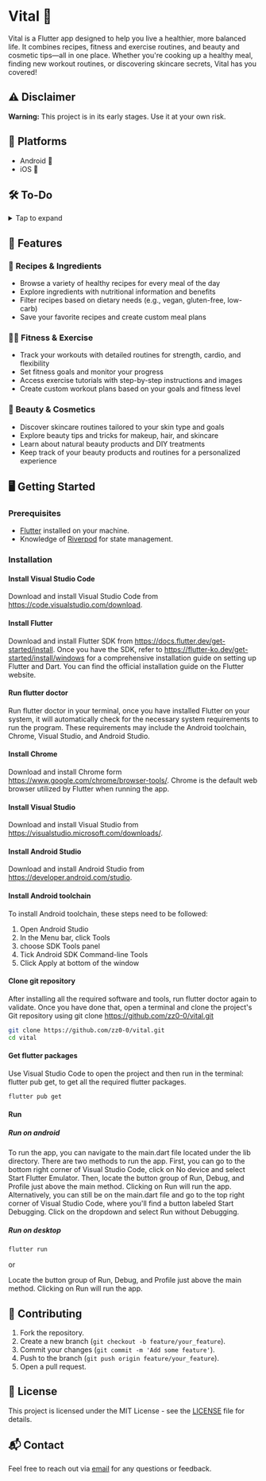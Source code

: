 # Vital 🌱

Vital is a Flutter app designed to help you live a healthier, more balanced life. It combines recipes, fitness and exercise routines, and beauty and cosmetic tips—all in one place. Whether you're cooking up a healthy meal, finding new workout routines, or discovering skincare secrets, Vital has you covered!

## ⚠️ Disclaimer

**Warning:** This project is in its early stages. Use it at your own risk.

## 📱 Platforms

- Android 📱
- iOS 🍏

## 🛠️ To-Do

<details> <summary>Tap to expand</summary>

## **To-Do List** 🛠️

### **General Setup** 🌟

- [ ] Set up the Flutter project structure 🏗️
- [ ] Configure Firebase for:
  - [ ] Authentication 🔒
  - [ ] Cloud Storage ☁️
  - [ ] Firestore for database 🗂️
- [ ] Design the app's theme (light mode first, later add dark mode) 🎨
- [ ] Create a reusable UI component library (e.g., buttons, cards, lists) 🛠️

### **Recipes & Ingredients** 🍲

#### **UI/UX Design**

- [ ] Design the main recipe browsing page (with filters and search) 🔍
- [ ] Create recipe detail view 📝
- [ ] Build an "Ingredients Library" page showing nutritional info 🍎
- [ ] Design the "Favorites" and "Custom Meal Plan" screens ⭐

#### **Core Features**

- [ ] Build a recipe browsing system
  - [ ] Add sorting and filtering (e.g., by cuisine, diet type, difficulty)
- [ ] Implement a recipe detail page
  - [ ] Display steps, ingredients, and estimated cooking time
- [ ] Allow users to add recipes to "Favorites" ❤️
- [ ] Build a "Meal Planner" with calendar integration 📆
- [ ] Allow users to add custom recipes 🖊️
- [ ] Enable ingredient substitution suggestions (e.g., replace milk with almond milk)

### **Fitness & Exercise** 🏋️‍♀️

#### **UI/UX Design**

- [ ] Design the Fitness dashboard
  - [ ] Display goals, current progress, and recommended workouts
- [ ] Build a "Workout Routines" library 🗂️
- [ ] Design the "Exercise Tutorials" page with images/videos 🎥
- [ ] Create goal-setting and tracking views 🎯

#### **Core Features**

- [ ] Implement fitness goal tracking
  - [ ] Users set weight loss, muscle gain, or endurance goals
- [ ] Add pre-defined workout routines
  - [ ] Separate sections for strength, cardio, and flexibility
- [ ] Allow users to customize their own routines
- [ ] Build progress tracking for exercises (e.g., reps, sets, time) 📊
- [ ] Integrate tutorial videos or GIFs for workouts 🎬
- [ ] Build notifications for workout reminders 🔔

### **Beauty & Cosmetics** 💄

#### **UI/UX Design**

- [ ] Create a skincare dashboard with daily routines 🌿
- [ ] Design a "Tips & Tricks" section 🧴
- [ ] Build a product tracking feature for cosmetics 📦

#### **Core Features**

- [ ] Add personalized skincare routines
  - [ ] Enable users to input their skin type (oily, dry, combination)
- [ ] Create a library of DIY beauty treatments
  - [ ] Include haircare, facials, and natural remedies
- [ ] Allow users to save their favorite beauty tips
- [ ] Implement reminders for skincare or beauty routines 🕒
- [ ] Build a product tracking system for inventory management
  - [ ] Expiry alerts for products 🛑

### **Common Features Across Modules** 🔄

- [ ] Implement user authentication
  - [ ] Sign up and log in (email/password, social logins) 🔑
- [ ] Add data syncing for user preferences (Firebase) ☁️
- [ ] Create a "Profile" page for:
  - [ ] Viewing and updating goals
  - [ ] Managing saved data (favorites, plans, routines)
- [ ] Implement a search system for Recipes, Exercises, and Beauty Tips 🔍
- [ ] Add sharing options for recipes, routines, and beauty tips 📤

### **Enhancements** ✨

- [ ] Implement offline mode for accessing saved data 📶
- [ ] Add a chatbot for fitness or beauty-related questions 🤖
- [ ] Gamify the app:
  - [ ] Add achievements and badges for milestones 🎖️
  - [ ] Create streak tracking for workout or beauty routines 🔥
- [ ] Integrate wearable device support (e.g., Fitbit, Apple Watch) ⌚
- [ ] Add multilingual support 🌐

### **Testing and Optimization** 🔬

- [ ] Write unit tests for key functionalities ✔️
- [ ] Test cross-platform compatibility (Android/iOS) 📱
- [ ] Optimize app performance and memory usage 🚀

### **Launch Preparation** 🚀

- [ ] Create an onboarding flow for new users 🎉
- [ ] Publish the app on:
  - [ ] Google Play Store
  - [ ] Apple App Store

</details>

## 🎯 Features

### 🍲 **Recipes & Ingredients**

- Browse a variety of healthy recipes for every meal of the day
- Explore ingredients with nutritional information and benefits
- Filter recipes based on dietary needs (e.g., vegan, gluten-free, low-carb)
- Save your favorite recipes and create custom meal plans

### 🏋️‍♀️ **Fitness & Exercise**

- Track your workouts with detailed routines for strength, cardio, and flexibility
- Set fitness goals and monitor your progress
- Access exercise tutorials with step-by-step instructions and images
- Create custom workout plans based on your goals and fitness level

### 💄 **Beauty & Cosmetics**

- Discover skincare routines tailored to your skin type and goals
- Explore beauty tips and tricks for makeup, hair, and skincare
- Learn about natural beauty products and DIY treatments
- Keep track of your beauty products and routines for a personalized experience

## 🖥️ Getting Started

### Prerequisites

- [Flutter](https://flutter.dev/docs/get-started/install) installed on your machine.
- Knowledge of [Riverpod](https://riverpod.dev/) for state management.

### Installation

#### Install Visual Studio Code

Download and install Visual Studio Code from https://code.visualstudio.com/download.

#### Install Flutter

Download and install Flutter SDK from https://docs.flutter.dev/get-started/install. Once you have the SDK, refer to https://flutter-ko.dev/get-started/install/windows for a comprehensive installation guide on setting up Flutter and Dart. You can find the official installation guide on the Flutter website.

#### Run flutter doctor

Run flutter doctor in your terminal, once you have installed Flutter on your system, it will automatically check for the necessary system requirements to run the program. These requirements may include the Android toolchain, Chrome, Visual Studio, and Android Studio.

#### Install Chrome

Download and install Chrome form https://www.google.com/chrome/browser-tools/. Chrome is the default web browser utilized by Flutter when running the app.

#### Install Visual Studio

Download and install Visual Studio from https://visualstudio.microsoft.com/downloads/.

#### Install Android Studio

Download and install Android Studio from https://developer.android.com/studio.

#### Install Android toolchain

To install Android toolchain, these steps need to be followed:

1. Open Android Studio
2. In the Menu bar, click Tools
3. choose SDK Tools panel
4. Tick Android SDK Command-line Tools
5. Click Apply at bottom of the window

#### Clone git repository

After installing all the required software and tools, run flutter doctor again to validate.
Once you have done that, open a terminal and clone the project's Git repository using git clone https://github.com/zz0-0/vital.git

```bash
git clone https://github.com/zz0-0/vital.git
cd vital
```

#### Get flutter packages

Use Visual Studio Code to open the project and then run in the terminal: flutter pub get, to get all the required flutter packages.

```bash
flutter pub get
```

#### Run

##### Run on android

To run the app, you can navigate to the main.dart file located under the lib directory. There are two methods to run the app. First, you can go to the bottom right corner of Visual Studio Code, click on No device and select Start Flutter Emulator. Then, locate the button group of Run, Debug, and Profile just above the main method. Clicking on Run will run the app. Alternatively, you can still be on the main.dart file and go to the top right corner of Visual Studio Code, where you'll find a button labeled Start Debugging. Click on the dropdown and select Run without Debugging.

##### Run on desktop

```bash
flutter run
```

or

Locate the button group of Run, Debug, and Profile just above the main method. Clicking on Run will run the app.

## 🤝 Contributing

1. Fork the repository.
2. Create a new branch (`git checkout -b feature/your_feature`).
3. Commit your changes (`git commit -m 'Add some feature'`).
4. Push to the branch (`git push origin feature/your_feature`).
5. Open a pull request.

## 📄 License

This project is licensed under the MIT License - see the [LICENSE](../LICENSE) file for details.

## 📬 Contact

Feel free to reach out via [email](mailto:zz11009988@outlook.com) for any questions or feedback.
